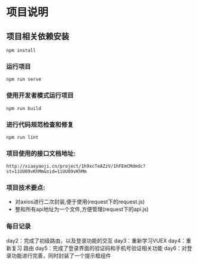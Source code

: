 # 项目说明

## 项目相关依赖安装
```
npm install
```

### 运行项目
```
npm run serve
```

### 使用开发者模式运行项目
```
npm run build
```

### 进行代码规范检查和修复
```
npm run lint
```
### 项目使用的接口文档地址:

`http://xiaoyaoji.cn/project/1h9xcTeAZzV/1hFEmCMdmdc?st=1iUU09vKhMm&sid=1iUU09vKhMm`

### 项目技术要点:

- 对axios进行二次封装,便于使用(request下的request.js)
- 整和所有api地址为一个文件,方便管理(request下的api.js)

### 每日记录
day2：完成了初级路由，以及登录功能的交互
day3：重新学习VUEX
day4：重新复习 路由
day5：完成了登录界面的验证码和手机号验证相关功能
day6：对登录功能进行完善，同时封装了一个提示框组件